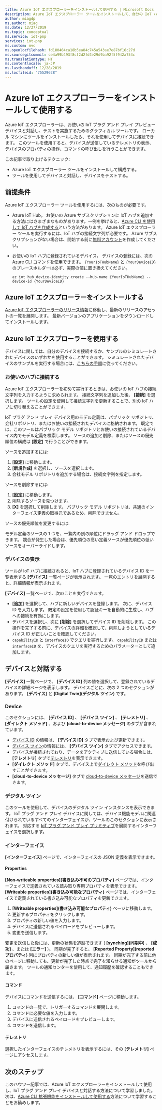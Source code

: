 ```yaml
---
title: Azure IoT エクスプローラーをインストールして使用する | Microsoft Docs
description: Azure IoT エクスプローラー ツールをインストールして、自分の IoT ハブに接続されている IoT プラグ アンド プレイ プレビュー デバイスとの対話に使用します。
author: miagdp
ms.author: miag
ms.date: 12/27/2019
ms.topic: conceptual
ms.service: iot-pnp
services: iot-pnp
ms.custom: mvc
ms.openlocfilehash: fd180404ca18b5ea84c745a543ae7e87bf16c27d
ms.sourcegitcommit: ce4a99b493f8cf2d2fd4e29d9ba92f5f942a754c
ms.translationtype: HT
ms.contentlocale: ja-JP
ms.lasthandoff: 12/28/2019
ms.locfileid: "75529628"
---
```

# <a name="install-and-use-azure-iot-explorer"></a>Azure IoT エクスプローラーをインストールして使用する

Azure IoT エクスプローラーは、お使いの IoT プラグ アンド プレイ プレビュー デバイスと対話し、テストを実施するためのグラフィカル ツールです。 ローカル マシンにツールをインストールしたら、それを使用してデバイスに接続できます。 このツールを使用すると、デバイスが送信しているテレメトリの表示、デバイスのプロパティの操作、コマンドの呼び出しを行うことができます。

この記事で取り上げるテクニック:

- Azure IoT エクスプローラー ツールをインストールして構成する。
- ツールを使用してデバイスと対話し、デバイスをテストする。

## <a name="prerequisites"></a>前提条件

Azure IoT エクスプローラー ツールを使用するには、次のものが必要です。

- Azure IoT Hub。 お使いの Azure サブスクリプションに IoT ハブを追加する方法にはさまざまなものがあります。一例を挙げると、[Azure CLI を使用して IoT ハブを作成する](../iot-hub/iot-hub-create-using-cli.md)という方法があります。 Azure IoT エクスプローラー ツールを実行するには、IoT ハブの接続文字列が必要です。 Azure サブスクリプションがない場合は、開始する前に[無料アカウント](https://azure.microsoft.com/free/?WT.mc_id=A261C142F)を作成してください。
- お使いの IoT ハブに登録されているデバイス。 デバイスの登録には、次の Azure CLI コマンドを使用できます。 `{YourIoTHubName}` と `{YourDeviceID}` のプレースホルダーは必ず、実際の値に置き換えてください。

    ```azurecli-interactive
    az iot hub device-identity create --hub-name {YourIoTHubName} --device-id {YourDeviceID}
    ```

## <a name="install-azure-iot-explorer"></a>Azure IoT エクスプローラーをインストールする

[Azure IoT エクスプローラーのリリース情報](https://github.com/Azure/azure-iot-explorer/releases)に移動し、最新のリリースのアセットの一覧を展開します。 最新バージョンのアプリケーションをダウンロードしてインストールします。

## <a name="use-azure-iot-explorer"></a>Azure IoT エクスプローラーを使用する

デバイスに関しては、自分のデバイスを接続するか、サンプルのシミュレートされたデバイスのいずれかを使用することができます。 シミュレートされたデバイスのサンプルを実行する場合には、[こちらの手順](https://github.com/Azure/azure-iot-sdk-c/tree/public-preview/iothub_client/samples)に従ってください。

### <a name="connect-to-your-hub"></a>お使いのハブに接続する

Azure IoT エクスプローラーを初めて実行するときは、お使いの IoT ハブの接続文字列を入力するように求められます。 接続文字列を追加した後、 **[接続]** を選択します。 ツールの設定を使用して接続文字列を更新することで、別の IoT ハブに切り替えることができます。

IoT プラグ アンド プレイ デバイス用のモデル定義は、パブリック リポジトリ、会社リポジトリ、またはお使いの接続されたデバイスに格納されます。 既定では、このツールはパブリック モデル リポジトリとお使いの接続されているデバイス内でモデル定義を検索します。 ソースの追加と削除、またはソースの優先順位の構成は **[設定]** で行うことができます。

ソースを追加するには:

1. **[設定]** に移動します。
1. **[新規作成]** を選択し、ソースを選択します。
1. 会社モデル リポジトリを追加する場合は、接続文字列を指定します。

ソースを削除するには:

1. **[設定]** に移動します。
1. 削除するソースを見つけます。
1. **[X]** を選択して削除します。 パブリック モデル リポジトリは、共通のインターフェイス定義の取得元であるため、削除できません。

ソースの優先順位を変更するには:

モデル定義のソースの 1 つを、一覧内の別の順位にドラッグ アンド ドロップできます。 競合が発生した場合は、優先順位の高い定義ソースが優先順位の低いソースをオーバーライドします。

### <a name="view-devices"></a>デバイスの表示

ツールが IoT ハブに接続されると、IoT ハブに登録されているデバイス ID を一覧表示する **[デバイス]** 一覧ぺージが表示されます。 一覧のエントリを展開すると、詳細情報が表示されます。

**[デバイス]** 一覧ページで、次のことを実行できます。

- **[追加]** を選択して、ハブに新しいデバイスを登録します。 次に、デバイス ID を入力します。 既定の設定を使用して認証キーを自動的に生成し、ハブへの接続を有効にします。
- デバイスを選択し、次に **[削除]** を選択してデバイス ID を削除します。 この操作を完了する前に、デバイスの詳細を確認して、削除しようとしているデバイス ID が正しいことを確認してください。
- `capabilityID` と `interfaceID` でクエリを実行します。 `capabilityID` または `interfaceID` を、デバイスのクエリを実行するためのパラメーターとして追加します。

## <a name="interact-with-a-device"></a>デバイスと対話する

**[デバイス]** 一覧ページで、 **[デバイス ID]** 列の値を選択して、登録されているデバイスの詳細ページを表示します。 デバイスごとに、次の 2 つのセクションがあります。 **[デバイス]** と **[Digital Twin]\(デジタル ツイン\)** です。

### <a name="device"></a>Device

このセクションには、 **[デバイス ID]** 、 **[デバイス ツイン]** 、 **[テレメトリ]** 、 **[ダイレクト メソッド]** 、および **[cloud-to-device メッセージ]** のタブが含まれています。

- [デバイス ID](../iot-hub/iot-hub-devguide-identity-registry.md) の情報は、 **[デバイス ID]** タブで表示および更新できます。
- [デバイス ツイン](../iot-hub/iot-hub-devguide-device-twins.md)の情報には、 **[デバイス ツイン]** タブでアクセスできます。
- デバイスが接続されており、データをアクティブに送信している場合には、 **[テレメトリ]** タブで[テレメトリ](../iot-hub/iot-hub-devguide-messages-read-builtin.md)を表示できます。
- **[ダイレクト メソッド]** タブで、デバイス上で[ダイレクト メソッド](../iot-hub/iot-hub-devguide-direct-methods.md)を呼び出すことができます。
- **[cloud-to-device メッセージ]** タブで [cloud-to-device メッセージ](../iot-hub/iot-hub-devguide-messages-c2d.md)を送信できます。

### <a name="digital-twin"></a>デジタル ツイン

このツールを使用して、デバイスのデジタル ツイン インスタンスを表示できます。 IoT プラグ アンド プレイ デバイスに関しては、デバイス機能モデルに関連付けられているすべてのインターフェイスが、ツールのこのセクションに表示されます。 対応する [IoT プラグ アンド プレイ プリミティブ](https://github.com/Azure/IoTPlugandPlay/tree/master/DTDL)を展開するインターフェイスを選択します。

### <a name="interface"></a>インターフェイス

**[インターフェイス]** ページで、インターフェイスの JSON 定義を表示できます。

#### <a name="properties"></a>Properties

**[Non-writeable properties]\(書き込み不可のプロパティ\)** ページでは、インターフェイスで定義されている読み取り専用プロパティを表示できます。 **[Writeable properties]\(書き込み可能なプロパティ\)** ページでは、インターフェイスで定義されている書き込み可能なプロパティを更新できます。

1. **[Writeable properties]\(書き込み可能なプロパティ\)** ページに移動します。
1. 更新するプロパティをクリックします。
1. プロパティの新しい値を入力します。
1. デバイスに送信されるペイロードをプレビューします。
1. 変更を送信します。

変更を送信した後には、更新の状態を追跡できます ( **[synching]\(同期中\)** 、 **[成功]** 、または **[エラー]** )。 同期が完了すると、 **[Reported Property]\(reported プロパティ\)** 列にプロパティの新しい値が表示されます。 同期が完了する前に他のページに移動しても、更新が完了した時点で完了を知らせる通知がツールから届きます。 ツールの通知センターを使用して、通知履歴を確認することもできます。

#### <a name="commands"></a>コマンド

デバイスにコマンドを送信するには、 **[コマンド]** ページに移動します。

1. コマンドの一覧で、トリガーするコマンドを展開します。
1. コマンドに必要な値を入力します。
1. デバイスに送信されるペイロードをプレビューします。
1. コマンドを送信します。

#### <a name="telemetry"></a>テレメトリ

選択したインターフェイスのテレメトリを表示するには、その **[テレメトリ]** ページにアクセスします。

## <a name="next-steps"></a>次のステップ

このハウツー記事では、Azure IoT エクスプローラーをインストールして使用し、IoT プラグ アンド プレイ デバイスと対話する方法について学習しました。 次は、[Azure CLI 拡張機能をインストールして使用する](./howto-install-pnp-cli.md)方法について学習することをお勧めします。
